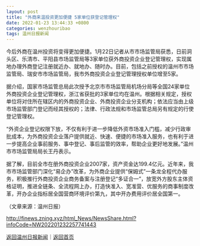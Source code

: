 ```yaml
---
layout: post
title: "外商来温投资更加便捷 5家单位获登记管理权"
date: 2022-01-23 13:44:33 +0800
categories: wenzhouribao
tags: 温州日报新闻
---
```

<p>今后外商在温州投资将变得更加便捷。1月22日记者从市市场监管局获悉，日前洞头区、乐清市、平阳县市场监管局等3家单位获外商投资企业登记管理权，实现属地办理外商登记注册就近办、就地办、随时办。目前，包括之前授权的温州市市场监管局、瑞安市市场监管局，我市外商投资企业登记管理授权单位增至5家。</p><p>据介绍，国家市场监管总局此次授予北京市市场监管局机场分局等全国24家单位外商投资企业登记管理权，浙江省获批的3家单位均在温州。根据相关规定，授权单位将对住所在辖区内的外商投资企业、外商投资企业分支机构；依法应当由上级市场监管部门登记而经其授权的；法律、行政法规和市场监管总局另有规定的行使登记管理权。</p><p>“外资企业登记权限下放，不仅有利于进一步降低外资市场准入门槛，减少行政审批成本，为外商投资企业落户提供就近、快速、便捷的市场准入服务，也有利于进一步提高企业事前服务、事中登记、事后监管的效率，帮助企业更好地发展。”温州市市场监管局局长王丹表示。</p><p>据了解，目前全市在册外商投资企业2007家，资产资金达199.4亿元。近年来，我市市场监管部门深化“易企办”改革，为外商企业提供“保姆式”一条龙全程代办服务，积极推行外商投资企业商务备案与注册登记“多证合一”，放宽外方股东主体资格证明，推进全链条、全流程网上办，打造快准入、宽准营、优服务的商事制度改革，开办企业指标居全国营商环境评价第九，其中开办费用评价居全国第一。</p><p class="em_media">（文章来源：温州日报）</p>

<http://finews.zning.xyz/html_News/NewsShare.html?infoCode=NW202201232257741443>

[返回温州日报新闻](//finews.withounder.com/category/wenzhouribao.html)｜[返回首页](//finews.withounder.com/)